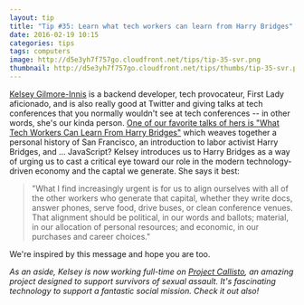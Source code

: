 ```yaml
---
layout: tip
title: "Tip #35: Learn what tech workers can learn from Harry Bridges"
date: 2016-02-19 10:15
categories: tips
tags: computers
image: http://d5e3yh7f757go.cloudfront.net/tips/tip-35-svr.png
thumbnail: http://d5e3yh7f757go.cloudfront.net/tips/thumbs/tip-35-svr.png
---
```

<a href="https://twitter.com/_K_E_L_S_E_Y">Kelsey Gilmore-Innis</a> is a backend developer, tech provocateur, First Lady aficionado, and is also really good at Twitter and giving talks at tech conferences that you normally wouldn't see at tech conferences -- in other words, she's our kinda person. <a href="http://nerd.kelseyinnis.com/blog/2016/01/06/what-tech-workers-can-learn-from-harry-bridges/">One of our favorite talks of hers is "What Tech Workers Can Learn From Harry Bridges"</a> which weaves together a personal history of San Francisco, an introduction to labor activist Harry Bridges, and ... JavaScript? Kelsey introduces us to Harry Bridges as a way of urging us to cast a critical eye toward our role in the modern technology-driven economy and the captal we generate. She says it best:

> "What I find increasingly urgent is for us to align ourselves with all of the other workers who generate that capital, whether they write docs, answer phones, serve food, drive buses, or clean conference venues. That alignment should be political, in our words and ballots; material, in our allocation of personal resources; and economic, in our purchases and career choices."

We're inspired by this message and hope you are too.

*As an aside, Kelsey is now working full-time on <a href="https://www.projectcallisto.org/">Project Callisto</a>, an amazing project designed to support survivors of sexual assault. It's fascinating technology to support a fantastic social mission. Check it out also!*
